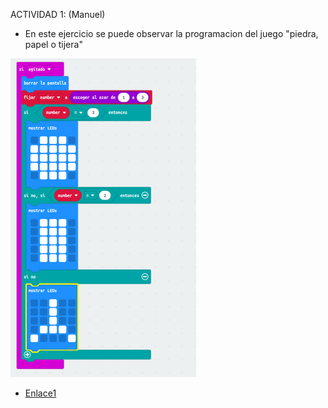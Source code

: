ACTIVIDAD 1: (Manuel)
- En este ejercicio se puede observar la programacion del juego "piedra, papel o tijera"

![image](M4_ejercicio1.png)

- [Enlace1](microbit-Modulo4_Ejercicio1.hex)
